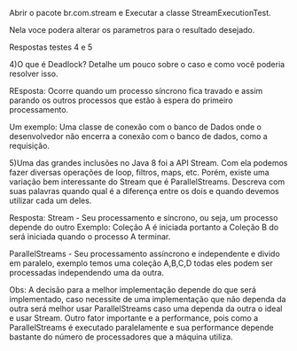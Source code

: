 Abrir o pacote br.com.stream e Executar a classe StreamExecutionTest.

Nela voce podera alterar os parametros para o resultado desejado.


   Respostas testes 4 e 5        

4)O que é Deadlock? Detalhe um pouco sobre o caso e como você poderia resolver isso.

REsposta: Ocorre quando um processo síncrono fica travado e assim parando os outros processos que estão à espera do 
primeiro processamento.

Um exemplo: Uma classe de conexão com o banco de Dados onde o desenvolvedor não encerra a conexão com o 
banco de dados, como a requisição.


5)Uma das grandes inclusões no Java 8 foi a API Stream. Com ela podemos fazer diversas operações de loop, filtros, maps, 
etc. Porém, existe uma variação bem interessante do Stream que é ParallelStreams. Descreva com suas palavras quando 
qual é a diferença entre os dois e quando devemos utilizar cada um deles. 

Resposta: Stream - Seu processamento e síncrono, ou seja, um processo depende do outro Exemplo: Coleção A é iniciada portanto a Coleção B do será iniciada quando o processo A terminar.


ParallelStreams - Seu processamento assíncrono e independente e divido em paralelo, exemplo temos uma coleção A,B,C,D todas eles podem ser processadas independendo uma da outra.

Obs: A decisão para a melhor implementação depende do que será implementado, caso necessite de uma implementação que não dependa da outra será melhor usar ParallelStreams caso uma 
dependa da outra o ideal e usar Stream.
	Outro fator importante e a performance, pois como a ParallelStreams é executado paralelamente e sua performance depende bastante do número de processadores que a máquina utiliza.


